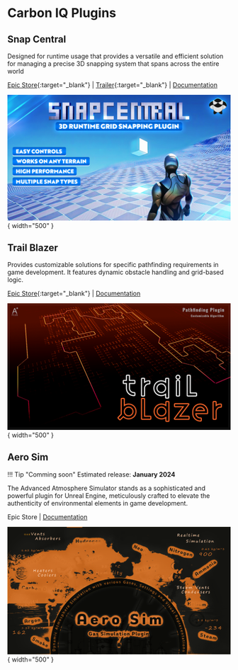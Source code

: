 # Carbon IQ Plugins

## Snap Central

Designed for runtime usage that provides a versatile and efficient solution for managing a precise 3D snapping system that spans across the entire world

[Epic Store](https://www.unrealengine.com/marketplace/en-US/product/snap-central){:target="_blank"} | [Trailer](https://www.youtube.com/watch?v=WuYTlhWh9xs&ab_channel=carbonIQ){:target="_blank"} | [Documentation](https://carboniq-dev.github.io/site/snap-central/)

![Get Snap Parameters](./assets/images/snap-central/snap-central-banner.jpg){ width="500" }

## Trail Blazer

Provides customizable solutions for specific pathfinding requirements in game development. It features dynamic obstacle handling and grid-based logic.

[Epic Store](https://www.unrealengine.com/marketplace/en-US/product/trail-blazer){:target="_blank"} | [Documentation](https://carboniq-dev.github.io/site/trail-blazer)

![Trail Blazer](./assets/images/trail-blazer/trail-blazer-cover.png){ width="500" }

## Aero Sim
<!-- 
!!! Danger "Review"
    Epic Games is currently in the process of reviewing this plugin. -->

!!! Tip "Comming soon"
    Estimated release: **January 2024**

The Advanced Atmosphere Simulator stands as a sophisticated and powerful plugin for Unreal Engine, meticulously crafted to elevate the authenticity of environmental elements in game development.

Epic Store | [Documentation](https://carboniq-dev.github.io/site/aero-sim)

![Aero Sim](./assets/images/aero-sim/aero-sim-cover.png){ width="500" }

<!-- 
## Flux point

!!! Tip "Comming soon"
    Estimated release: **January 2024**

Flux point is a versatile plugin that effortlessly generates vectors for spawning particles or meshes, suitable for both 2D and 3D shapes.

Epic Store | Documentation

![Flux point](./assets/images/flux-point/cover.png){ width="500" } -->

<!-- ## Atmo Sim

A comprehensive atmospheric simulation plugin for Unreal Engine

Epic Store | Documentation

![Get Snap Parameters](./assets/images/atmo-sim/atmo-sim-cover.png){ width="500" }

!!! Note
    Release date: 01.02.2024

## Cube Verse

xxxxxxxxxxxxxxxxxxxxxxxxx

Epic Store | Documentation

![Get Snap Parameters](./assets/images/cube-verse/cover-cube-verse.png){ width="500" }

!!! Note
    Release date: 01.02.2024

## Flux Point

xxxxxxxxxxxxxxxxxxxxxxxxx

Epic Store | Documentation

![Get Snap Parameters](./images/atmo-sim-cover.png){ width="500" }

!!! Note
    Release date: 01.02.2024 -->
